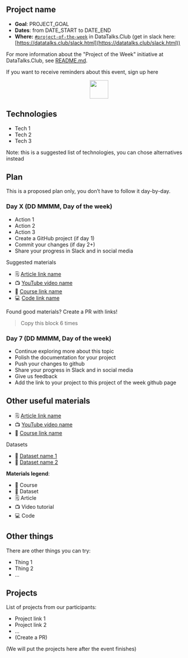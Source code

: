 ## Project name

* **Goal**: PROJECT_GOAL
* **Dates**: from DATE_START to DATE_END
* **Where:** [`#project-of-the-week`](https://app.slack.com/client/T01ATQK62F8/C02BP4FQH36) in DataTalks.Club (get in slack here: [https://datatalks.club/slack.html](https://datatalks.club/slack.html))

For more information about the "Project of the Week" initiative
at DataTalks.Club, see [README.md](README.md).

If you want to receive reminders about this event, sign up here

<p align="center">
  <a href="TODO"><img src="https://user-images.githubusercontent.com/875246/185755203-17945fd1-6b64-46f2-8377-1011dcb1a444.png" height="50" /></a>
</p>


## Technologies 

* Tech 1
* Tech 2
* Tech 3

Note: this is a suggested list of technologies, you can chose
alternatives instead

## Plan

This is a proposed plan only, you don’t have to follow it day-by-day.


### Day X (DD MMMM, Day of the week)

* Action 1 
* Action 2
* Action 3
* Create a GitHub project (if day 1)
* Commit your changes (if day 2+)
* Share your progress in Slack and in social media

Suggested materials

* 🗒️ [Article link name](https://example.com)
* 📺 [YouTube video name](https://youtube.com)
* 🏫 [Course link name](https://coursera.com)
* 💻 [Code link name](https://github.com)

Found good materials? Create a PR with links!

> Copy this block 6 times


### Day 7 (DD MMMM, Day of the week)

- Continue exploring more about this topic
- Polish the documentation for your project
- Push your changes to github
- Share your progress in Slack and in social media
- Give us feedback
- Add the link to your project to this project of the week github page

## Other useful materials 

* 🗒️ [Article link name](https://example.com)
* 📺 [YouTube video name](https://youtube.com)
* 🏫 [Course link name](https://coursera.com)

Datasets

* 💾 [Dataset name 1](https://dataset.com)
* 💾 [Dataset name 2](https://dataset.com)


**Materials legend**:

* 🏫 Course
* 💾 Dataset
* 🗒️ Article
* 📺 Video tutorial
* 💻 Code

## Other things

There are other things you can try:

* Thing 1
* Thing 2
* ...



## Projects

List of projects from our participants:

* Project link 1
* Project link 2
* ...
* (Create a PR)

(We will put the projects here after the event finishes)

